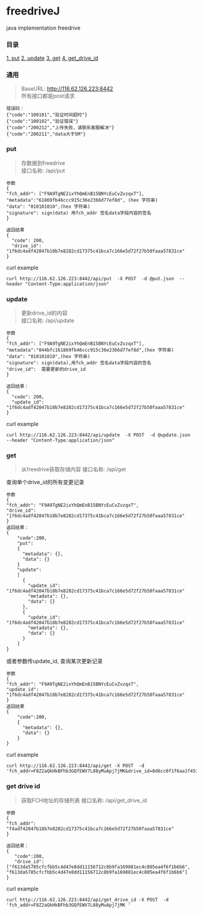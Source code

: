 # freedriveJ
java implementation freedrive
### 目录
[1. put](#put)
[2. update](#update)
[3. get](#get)
[4. get_drive_id](#get-drive-id)

### 通用  
>BaseURL: http://116.62.126.223:8442     
所有接口都是post请求.
```
错误码：  
{"code":"100101","验证时间超时"}  
{"code":"100102","验证错误"}  
{"code":"200212","上传失败，请联系客服解决"}
{"code":"200211","data大于5M"}

```	  

### put   
>存数据到freedrive   
>接口名称: /api/put
```
参数  
{
"fch_addr": ["F9A9TgNE2ixYhQmEnB15BNYcEuCvZvzqxT"], 
"metadata":"61869fb46ccc915c36e2366d77ef8d", (hex 字符串)
"data": "010101010",(hex 字符串)
"signature": sign(data) 用fch_addr 签名data字段内容的签名
}   
   
返回结果         
{
  "code": 200,
  "drive_id": "1f6dc4adf42047b18b7e8282cd17375c41bca7c166e5d72f27b50faaa57831ce"
}   
```
curl example
```
curl http://116.62.126.223:8442/api/put  -X POST  -d @put.json  --header "Content-Type:application/json"
```


### update
>更新drive_id的内容  
>接口名称: /api/update
```
参数  
{
"fch_addr": ["F9A9TgNE2ixYhQmEnB15BNYcEuCvZvzqxT"], 
"metadata":"044bfc161869fb46ccc915c36e2366d77ef8d",(hex 字符串)
"data": "010101010",(hex 字符串)
"signature": sign(data),用fch_addr 签名data字段内容的签名
"drive_id":  需要更新的drive_id
}   
   
返回结果：         
{
  "code": 200,
  "update_id": "1f6dc4adf42047b18b7e8282cd17375c41bca7c166e5d72f27b50faaa57831ce"
}   
```
curl example
```
curl http://116.62.126.223:8442/api/update  -X POST  -d @update.json  --header "Content-Type:application/json"  
```



### get
>从freedrive获取存储内容
>接口名称: /api/get

查询单个drive_id的所有变更记录
```
参数  
{
"fch_addr": "F9A9TgNE2ixYhQmEnB15BNYcEuCvZvzqxT", 
"drive_id":  "1f6dc4adf42047b18b7e8282cd17375c41bca7c166e5d72f27b50faaa57831ce"
}   
返回结果：
{
    "code":200,
    "put":
    {
      "metadata": {},
      "data": {}
    }
    "update":
    [
      { 
        "update_id": "1f6dc4adf42047b18b7e8282cd17375c41bca7c166e5d72f27b50faaa57831ce"
        "metadata": {},
        "data": {}
      },
      {
        "update_id": "1f6dc4adf42047b18b7e8282cd17375c41bca7c166e5d72f27b50faaa57831ce" 
        "metadata": {},
        "data": {}
      }
    ]
}
```   
或者参数传update_id, 查询某次更新记录    
```
参数
{
"fch_addr": "F9A9TgNE2ixYhQmEnB15BNYcEuCvZvzqxT", 
"update_id":  "1f6dc4adf42047b18b7e8282cd17375c41bca7c166e5d72f27b50faaa57831ce"
}    
返回结果
{
    "code":200,
    { 
      "metadata": {},
      "data": {}
    }
}

```  
curl example
```
curl http://116.62.126.223:8442/api/get -X POST  -d 'fch_addr=F8Z2aQkHkBFhb3GQfEWV7L88yMuApj7jMK&drive_id=8d6cc0f1f6aa1f4535262f65466871a5865b0c94bb49ea5c5695917545aead93'      
```
    
### get drive id
>获取FCH地址的存储列表
>接口名称: /api/get_drive_id
```
参数  
{
"fch_addr":  "f4adf42047b18b7e8282cd17375c41bca7c166e5d72f27b50faaa57831ce"
}   
	    
返回结果：
{
   "code":200,
   "drive_id": ["f613da5785cfcfbb5c4d47e8dd11156712c8b9fa169881ec4c805ea4f6f1b6b6", "f613da5785cfcfbb5c4d47e8dd11156712c8b9fa169881ec4c805ea4f6f1b6b6"]	
}
```
curl example
```
curl http://116.62.126.223:8442/api/get_drive_id -X POST  -d 'fch_addr=F8Z2aQkHkBFhb3GQfEWV7L88yMuApj7jMK ' 
```

